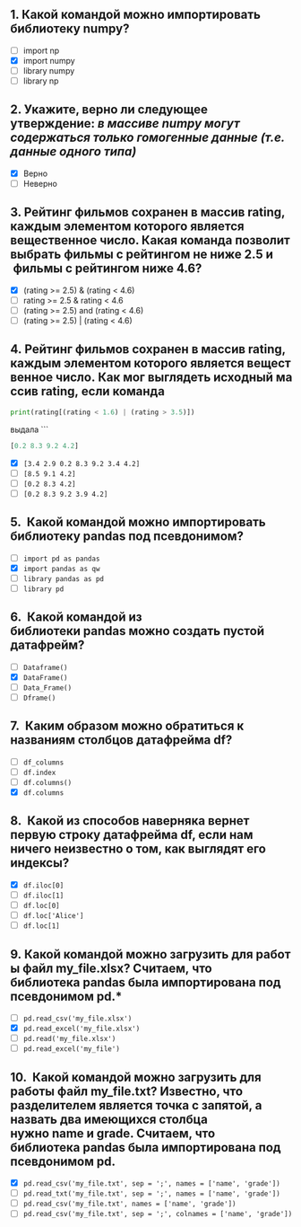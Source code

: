 ## 1.  Какой командой можно импортировать библиотеку **numpy**?

- [ ] import np
- [x] import numpy
- [ ] library numpy
- [ ] library np

## 2. Укажите, верно ли следующее утверждение: _в массиве **numpy** могут содержаться только гомогенные данные (т.е. данные одного типа)_

- [x] Верно
- [ ] Неверно

## 3. Рейтинг фильмов сохранен в массив **rating**, каждым элементом которого является вещественное число. Какая команда позволит выбрать фильмы с рейтингом не ниже 2.5 и  фильмы с рейтингом ниже 4.6?

- [x] (rating >= 2.5) & (rating < 4.6)
- [ ] rating >= 2.5 & rating < 4.6
- [ ] (rating >= 2.5) and (rating < 4.6)
- [ ] (rating >= 2.5) | (rating < 4.6)

## 4. Рейтинг фильмов сохранен в массив **rating**, каждым элементом которого является вещественное число. Как мог выглядеть исходный массив **rating**, если команда 

```python
print(rating[(rating < 1.6) | (rating > 3.5)])
```

выдала ```

```python
[0.2 8.3 9.2 4.2]
```

- [x] `[3.4 2.9 0.2 8.3 9.2 3.4 4.2]`
- [ ] `[8.5 9.1 4.2]`
- [ ] `[0.2 8.3 4.2]`
- [ ] `[0.2 8.3 9.2 3.9 4.2]`

## 5.  Какой командой можно импортировать библиотеку **pandas** под псевдонимом?


- [ ] `import pd as pandas`
- [x] `import pandas as qw`
- [ ] `library pandas as pd`
- [ ] `library pd`

## 6.  Какой командой из библиотеки **pandas** можно создать пустой датафрейм?

- [ ] `Dataframe()`
- [x] `DataFrame()`
- [ ] `Data_Frame()`
- [ ] `Dframe()`

## 7.  Каким образом можно обратиться к названиям столбцов датафрейма **df**?

- [ ] `df_columns`
- [ ] `df.index`
- [ ] `df.columns()`
- [x] `df.columns`

## 8.  Какой из способов наверняка вернет первую строку датафрейма **df**, если нам ничего неизвестно о том, как выглядят его индексы?

- [x] `df.iloc[0]`
- [ ] `df.iloc[1]`
- [ ] `df.loc[0]`
- [ ] `df.loc['Alice']`
- [ ] `df.loc[1]`

## 9. Какой командой можно загрузить для работы файл my_file.xlsx? Считаем, что библиотека **pandas** была импортирована под псевдонимом **pd.***

- [ ] `pd.read_csv('my_file.xlsx')`
- [x] `pd.read_excel('my_file.xlsx')`
- [ ] `pd.read('my_file.xlsx')`
- [ ] `pd.read_excel('my_file')`

## 10.  Какой командой можно загрузить для работы файл **my_file.txt**? Известно, что разделителем является точка с запятой, а назвать два имеющихся столбца нужно **name** и **grade**. Считаем, что библиотека **pandas** была импортирована под псевдонимом **pd**.

- [x] `pd.read_csv('my_file.txt', sep = ';', names = ['name', 'grade'])`
- [ ] `pd.read_txt('my_file.txt', sep = ';', names = ['name', 'grade'])`
- [ ] `pd.read_csv('my_file.txt', names = ['name', 'grade'])`
- [ ] `pd.read_csv('my_file.txt', sep = ';', colnames = ['name', 'grade'])`